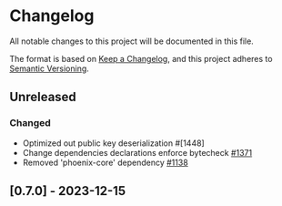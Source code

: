# Changelog

All notable changes to this project will be documented in this file.

The format is based on [Keep a Changelog](https://keepachangelog.com/en/1.0.0/),
and this project adheres to [Semantic Versioning](https://semver.org/spec/v2.0.0.html).

## Unreleased

### Changed

- Optimized out public key deserialization #[1448]
- Change dependencies declarations enforce bytecheck [#1371]
- Removed 'phoenix-core' dependency [#1138]

## [0.7.0] - 2023-12-15

[#1448]: https://github.com/dusk-network/rusk/issues/1448
[#1371]: https://github.com/dusk-network/rusk/issues/1371
[#1138]: https://github.com/dusk-network/rusk/issues/1138
